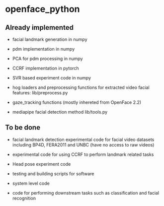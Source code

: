# openface_python
## Already implemented
- facial landmark generation in numpy

- pdm implementation in numpy

- PCA for pdm processing in numpy

- CCRF implementation in pytorch

- SVR based experiment code in numpy

- hog loaders and preprocessing functions for extracted video facial features: lib/preprocess.py

- gaze_tracking functions (mostly inhereted from OpenFace 2.2)

- mediapipe facial detection method lib/tools.py

## To be done
- facial landmark detection experimental code for facial video datasets including BP4D, FERA2011 and UNBC (have no access to raw videos)

- experimental code for using CCRF to perform landmark related tasks

- Head pose experiment code

- testing and building scripts for software

- system level code 

- code for performing downstream tasks such as classification and facial recognition




